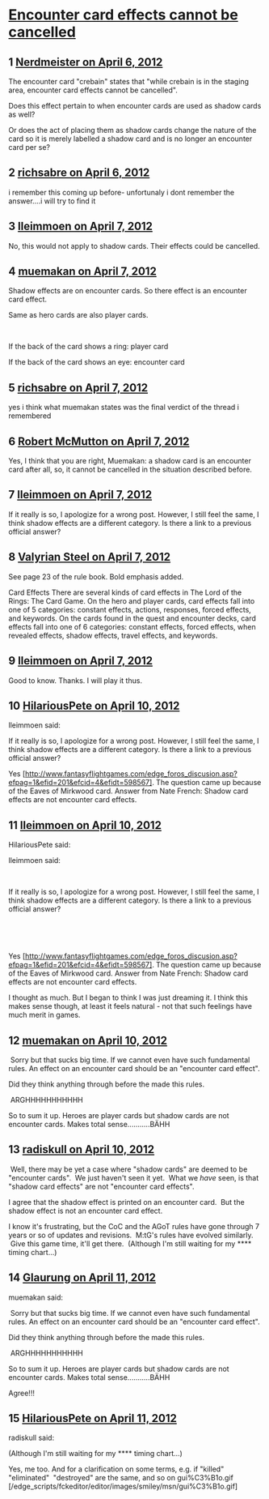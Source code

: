 # [Encounter card effects cannot be cancelled](https://community.fantasyflightgames.com/topic/62792-encounter-card-effects-cannot-be-cancelled/)

## 1 [Nerdmeister on April 6, 2012](https://community.fantasyflightgames.com/topic/62792-encounter-card-effects-cannot-be-cancelled/?do=findComment&comment=614505)

The encounter card "crebain" states that "while crebain is in the staging area, encounter card effects cannot be cancelled".

Does this effect pertain to when encounter cards are used as shadow cards as well?

Or does the act of placing them as shadow cards change the nature of the card so it is merely labelled a shadow card and is no longer an encounter card per se?

## 2 [richsabre on April 6, 2012](https://community.fantasyflightgames.com/topic/62792-encounter-card-effects-cannot-be-cancelled/?do=findComment&comment=614520)

i remember this coming up before- unfortunaly i dont remember the answer....i will try to find it

## 3 [lleimmoen on April 7, 2012](https://community.fantasyflightgames.com/topic/62792-encounter-card-effects-cannot-be-cancelled/?do=findComment&comment=614636)

No, this would not apply to shadow cards. Their effects could be cancelled.

## 4 [muemakan on April 7, 2012](https://community.fantasyflightgames.com/topic/62792-encounter-card-effects-cannot-be-cancelled/?do=findComment&comment=614663)

Shadow effects are on encounter cards. So there effect is an encounter card effect. 

Same as hero cards are also player cards.

 

If the back of the card shows a ring: player card

If the back of the card shows an eye: encounter card

## 5 [richsabre on April 7, 2012](https://community.fantasyflightgames.com/topic/62792-encounter-card-effects-cannot-be-cancelled/?do=findComment&comment=614668)

yes i think what muemakan states was the final verdict of the thread i remembered

## 6 [Robert McMutton on April 7, 2012](https://community.fantasyflightgames.com/topic/62792-encounter-card-effects-cannot-be-cancelled/?do=findComment&comment=614671)

Yes, I think that you are right, Muemakan: a shadow card is an encounter card after all, so, it cannot be cancelled in the situation described before.

## 7 [lleimmoen on April 7, 2012](https://community.fantasyflightgames.com/topic/62792-encounter-card-effects-cannot-be-cancelled/?do=findComment&comment=614678)

If it really is so, I apologize for a wrong post. However, I still feel the same, I think shadow effects are a different category. Is there a link to a previous official answer?

## 8 [Valyrian Steel on April 7, 2012](https://community.fantasyflightgames.com/topic/62792-encounter-card-effects-cannot-be-cancelled/?do=findComment&comment=614681)

See page 23 of the rule book. Bold emphasis added.

Card Effects
There are several kinds of card effects in The Lord of
the Rings: The Card Game. On the hero and player
cards, card effects fall into one of 5 categories:
constant effects, actions, responses, forced effects,
and keywords. On the cards found in the quest
and encounter decks, card effects fall into one of
6 categories: constant effects, forced effects, when
revealed effects, shadow effects, travel effects, and
keywords. 

## 9 [lleimmoen on April 7, 2012](https://community.fantasyflightgames.com/topic/62792-encounter-card-effects-cannot-be-cancelled/?do=findComment&comment=614684)

Good to know. Thanks. I will play it thus.

## 10 [HilariousPete on April 10, 2012](https://community.fantasyflightgames.com/topic/62792-encounter-card-effects-cannot-be-cancelled/?do=findComment&comment=615901)

lleimmoen said:

If it really is so, I apologize for a wrong post. However, I still feel the same, I think shadow effects are a different category. Is there a link to a previous official answer?



Yes [http://www.fantasyflightgames.com/edge_foros_discusion.asp?efpag=1&efid=201&efcid=4&efidt=598567]. The question came up because of the Eaves of Mirkwood card. Answer from Nate French: Shadow card effects are not encounter card effects.

## 11 [lleimmoen on April 10, 2012](https://community.fantasyflightgames.com/topic/62792-encounter-card-effects-cannot-be-cancelled/?do=findComment&comment=615903)

HilariousPete said:

lleimmoen said:

 

If it really is so, I apologize for a wrong post. However, I still feel the same, I think shadow effects are a different category. Is there a link to a previous official answer?

 

 

Yes [http://www.fantasyflightgames.com/edge_foros_discusion.asp?efpag=1&efid=201&efcid=4&efidt=598567]. The question came up because of the Eaves of Mirkwood card. Answer from Nate French: Shadow card effects are not encounter card effects.



I thought as much. But I began to think I was just dreaming it. I think this makes sense though, at least it feels natural - not that such feelings have much merit in games.

## 12 [muemakan on April 10, 2012](https://community.fantasyflightgames.com/topic/62792-encounter-card-effects-cannot-be-cancelled/?do=findComment&comment=615930)

 Sorry but that sucks big time. If we cannot even have such fundamental rules. An effect on an encounter card should be an "encounter card effect".

Did they think anything through before the made this rules.

 ARGHHHHHHHHHHH

So to sum it up. Heroes are player cards but shadow cards are not encounter cards. Makes total sense...........BÄHH

## 13 [radiskull on April 10, 2012](https://community.fantasyflightgames.com/topic/62792-encounter-card-effects-cannot-be-cancelled/?do=findComment&comment=615989)

 Well, there may be yet a case where "shadow cards" are deemed to be "encounter cards".  We just haven't seen it yet.  What we *have* seen, is that "shadow card effects" are not "encounter card effects".

I agree that the shadow effect is printed on an encounter card.  But the shadow effect is not an encounter card effect.

I know it's frustrating, but the CoC and the AGoT rules have gone through 7 years or so of updates and revisions.  M:tG's rules have evolved similarly.  Give this game time, it'll get there.  (Although I'm still waiting for my **** timing chart...)

## 14 [Glaurung on April 11, 2012](https://community.fantasyflightgames.com/topic/62792-encounter-card-effects-cannot-be-cancelled/?do=findComment&comment=616076)

muemakan said:

 Sorry but that sucks big time. If we cannot even have such fundamental rules. An effect on an encounter card should be an "encounter card effect".

Did they think anything through before the made this rules.

 ARGHHHHHHHHHHH

So to sum it up. Heroes are player cards but shadow cards are not encounter cards. Makes total sense...........BÄHH



Agree!!!

## 15 [HilariousPete on April 11, 2012](https://community.fantasyflightgames.com/topic/62792-encounter-card-effects-cannot-be-cancelled/?do=findComment&comment=616485)

radiskull said:

(Although I'm still waiting for my **** timing chart...)

Yes, me too. And for a clarification on some terms, e.g. if "killed" "eliminated"  "destroyed" are the same, and so on gui%C3%B1o.gif [/edge_scripts/fckeditor/editor/images/smiley/msn/gui%C3%B1o.gif]

